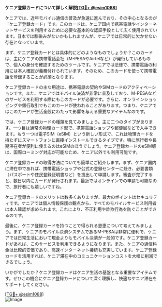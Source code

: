 **ケニア登録カードについて詳しく解説[[TG💪+ @esim1088](https://t.me/s/esim1088)]**

ケニアでは、近年モバイル通信の普及が急速に進んでおり、その中心となるのが「ケニア登録カード」です。このカードは、ケニア国内で携帯電話やインターネットサービスを利用するために必要な基本的な認証手段として広く使用されています。日本では馴染みがないかもしれませんが、ケニアでは日常的に欠かせない存在となっています。

まず、ケニア登録カードとは具体的にどのようなものでしょうか？このカードは、主にケニアの携帯電話会社（M-PESAやAirtelなど）が発行しているもので、個人の身分を確認するためのツールです。ケニアでは法律で、携帯電話の利用には本人確認が義務付けられています。そのため、このカードを使って携帯電話を登録することが必須となります。

ケニア登録カードの主な用途は、携帯電話の契約やSIMカードのアクティベーションです。また、ケニアではモバイル決済が非常に普及しており、M-PESAなどのサービスを利用する際にもこのカードが必要です。さらに、オンラインショッピングや銀行取引でもこのカードが使われることがあります。つまり、ケニアではこのカードが生活全般にわたって影響を与える重要なアイテムなのです。

では、ケニア登録カードの種類を見てみましょう。主に二つのタイプがあります。一つ目は通常の物理カード型で、携帯電話ショップや郵便局などで入手できます。もう一つは電子SIM（eSIM）という新しい形式で、これは物理カードを持たずにスマートフォンに直接インストールできるタイプです。特に旅行者や長期滞在者が便利に使えるのはeSIMのほうでしょう。ケニア登録カードのeSIM版は、国際ローミング対応が可能なため、ケニア以外でも利用可能です。

ケニア登録カードの取得方法についても簡単にご紹介します。まず、ケニア国内に滞在中であれば、携帯電話ショップや公式の登録センターに赴き、必要書類（パスポートや住民登録証明書など）を提出して申請します。審査が完了すると、数日以内にカードが発行されます。最近ではオンラインでの申請も可能なので、旅行者にも嬉しいですね。

ケニア登録カードのメリットは数多くありますが、最大のポイントはセキュリティです。ケニアでは個人情報保護の観点から、すべてのモバイルサービス利用者は本人確認が求められます。これにより、不正利用や詐欺行為を防ぐことができるのです。

最後に、ケニア登録カードを持つことで得られる恩恵について考えてみましょう。まず、ケニアのモバイル決済システムであるM-PESAは非常に便利で、ケニアでは日常生活において現金よりもモバイル決済が一般的です。ケニア登録カードがあれば、このサービスを利用できるようになります。また、ケニアの通信料金は比較的安価であり、高速インターネット接続も充実しています。ケニア登録カードを活用すれば、ケニア滞在中のコミュニケーションコストを大幅に削減できるでしょう。

いかがでしたか？ケニア登録カードはケニア生活の基盤となる重要なアイテムです。ぜひこの機会にケニア登録カードについて深く理解し、快適なケニア滞在をサポートしてください。

[[TG💪+ @esim1088](https://t.me/s/esim1088)]  
![Image](https://i.postimg.cc/Y0z9fWf4/image.png)